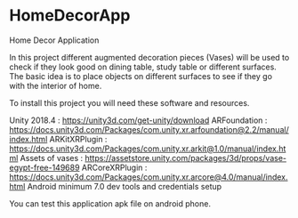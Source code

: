 # HomeDecorApp
Home Decor Application

In this project different augmented decoration pieces (Vases) will be used to check if they look good on dining table, study table or different surfaces. The basic idea is to place objects on different surfaces to see if they go with the interior of home. 


To install this project you will need these software and resources.

Unity 2018.4 : https://unity3d.com/get-unity/download
ARFoundation : https://docs.unity3d.com/Packages/com.unity.xr.arfoundation@2.2/manual/index.html
ARKitXRPlugin : https://docs.unity3d.com/Packages/com.unity.xr.arkit@1.0/manual/index.html
Assets of vases : https://assetstore.unity.com/packages/3d/props/vase-egypt-free-149689
ARCoreXRPlugin : https://docs.unity3d.com/Packages/com.unity.xr.arcore@4.0/manual/index.html
Android minimum 7.0 dev tools and credentials setup

You can test this application apk file on android phone.
